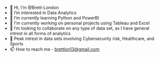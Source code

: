 - 👋 Hi, I’m @Brett-London
- 👀 I’m interested in Data Analytics
- 🌱 I’m currently learning Python and PowerBI
- 🥳 I'm currently working on personal projects using Tableau and Excel
- 👥 I’m looking to collaborate on any type of data set, as I have general intrest in all forms of analytics
- 🧠 Peak intrest in data sets involving Cybersecurity risk, Healthcare, and Sports
- 📫 How to reach me - brettlon13@gmail.com 

<!---
Brett-London/Brett-London is a ✨ special ✨ repository because its `README.md` (this file) appears on your GitHub profile.
You can click the Preview link to take a look at your changes.
--->
